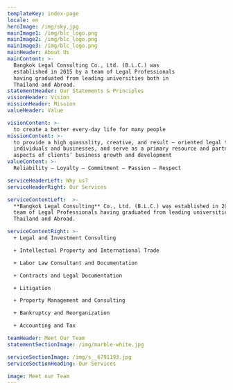 ```yaml
---
templateKey: index-page
locale: en
heroImage: /img/sky.jpg
mainImage1: /img/blc_logo.png
mainImage2: /img/blc_logo.png
mainImage3: /img/blc_logo.png
mainHeader: About Us
mainContent: >-
  Bangkok Legal Consulting Co., Ltd. (B.L.C.) was
  established in 2015 by a team of Legal Professionals
  having graduated from leading universities both in
  Thailand and Abroad.
statementHeader: Our Statements & Principles
visionHeader: Vision
missionHeader: Mission
valueHeader: Value

visionContent: >-
  to create a better every-day life for many people
missionContent: >-
  to provide a high quassslity, creative, and result – oriented legal team to
  individuals and businesses, and serve as a primary resource and partner in all
  aspects of clients’ business growth and development
valueContent: >-
  Reliability – Loyalty – Commitment – Passion – Respect

serviceHeaderLeft: Why us?
serviceHeaderRight: Our Services

serviceContentLeft:  >-
  **Bangkok Legal Consulting** Co., Ltd. (B.L.C.) was established in 2015 by a
  team of Legal Professionals having graduated from leading universities both in
  Thailand and Abroad.

serviceContentRight: >-
  + Legal and Investment Consulting

  + Intellectual Property and International Trade

  + Labor Law Consultant and Documentation

  + Contracts and Legal Documentation

  + Litigation

  + Property Management and Consulting

  + Bankruptcy and Reorganization

  + Accounting and Tax

teamHeader: Meet Our Team
statementSectionImage: /img/marble-white.jpg

serviceSectionImage: /img/s__6791193.jpg
serviceSectionHeading: Our Services

image: Meet our Team
---
```


